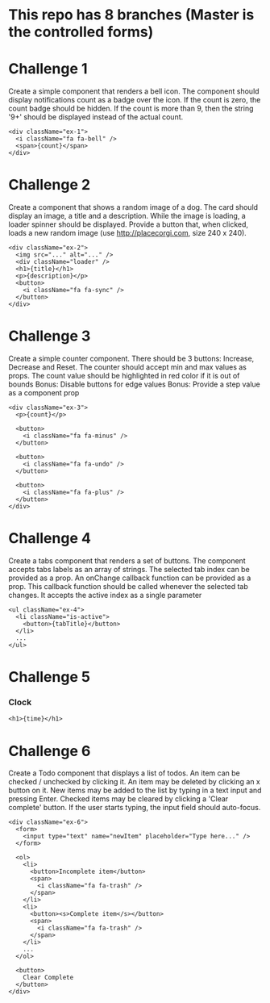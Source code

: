 # This repo has 8 branches (Master is the controlled forms)

# Challenge 1

Create a simple component that renders a bell icon. The component should display notifications count as a badge over the icon. If the count is zero, the count badge should be hidden. If the count is more than 9, then the string '9+' should be displayed instead of the actual count.

```
<div className="ex-1">
  <i className="fa fa-bell" />
  <span>{count}</span>
</div>
```

# Challenge 2

Create a component that shows a random image of a dog. The card should display an image, a title and a description. While the image is loading, a loader spinner should be displayed. Provide a button that, when clicked, loads a new random image (use http://placecorgi.com, size 240 x 240).

```
<div className="ex-2">
  <img src="..." alt="..." />
  <div className="loader" />
  <h1>{title}</h1>
  <p>{description}</p>
  <button>
    <i className="fa fa-sync" />
  </button>
</div>
```

# Challenge 3

Create a simple counter component. There should be 3 buttons: Increase, Decrease and Reset. The counter should accept min and max values as props. The count value should be highlighted in red color if it is out of bounds
Bonus: Disable buttons for edge values
Bonus: Provide a step value as a component prop

```
<div className="ex-3">
  <p>{count}</p>

  <button>
    <i className="fa fa-minus" />
  </button>

  <button>
    <i className="fa fa-undo" />
  </button>

  <button>
    <i className="fa fa-plus" />
  </button>
</div>
```

# Challenge 4

Create a tabs component that renders a set of buttons. The component accepts tabs labels as an array of strings. The selected tab index can be provided as a prop. An onChange callback function can be provided as a prop. This callback function should be called whenever the selected tab changes. It accepts the active index as a single parameter

```
<ul className="ex-4">
  <li className="is-active">
    <button>{tabTitle}</button>
  </li>
  ...
</ul>
```


# Challenge 5
### Clock

```
<h1>{time}</h1>
```



# Challenge 6

Create a Todo component that displays a list of todos. An item can be checked / unchecked by clicking it. An item may be deleted by clicking an x button on it. New items may be added to the list by typing in a text input and pressing Enter. Checked items may be cleared by clicking a 'Clear complete' button. If the user starts typing, the input field should auto-focus.

```
<div className="ex-6">
  <form>
    <input type="text" name="newItem" placeholder="Type here..." />
  </form>

  <ol>
    <li>
      <button>Incomplete item</button>
      <span>
        <i className="fa fa-trash" />
      </span>
    </li>
    <li>
      <button><s>Complete item</s></button>
      <span>
        <i className="fa fa-trash" />
      </span>
    </li>
    ...
  </ol>

  <button>
    Clear Complete
  </button>
</div>
```

